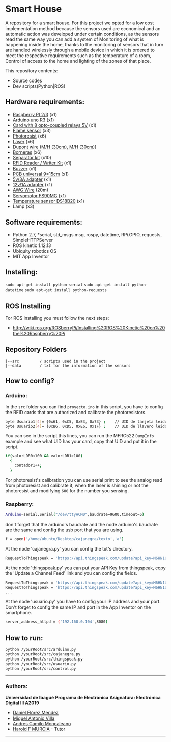 # Smart House
A repository for a smart house. For this project we opted for a low cost implementation method because the sensors used are economical and an automatic action was developed under certain conditions, as the sensors read the same way you can add a system of Monitoring of what is happening inside the home, thanks to the monitoring of sensors that in turn are handled wirelessly through a mobile device in which it is ordered to meet the respective requirements such as the temperature of a room, Control of access to the home and lighting of the zones of that place.

This repository contents:
 * Source codes
 * Dev scripts(Python|ROS)

## Hardware requirements:
- [Raspberry PI 2/3](didacticaselectronicas.com/index.php?option=com_virtuemart&view=productdetails&virtuemart_category_id=118&virtuemart_product_id=3675&Itemid=101) (x1)
- [Arduino uno R3](https://didacticaselectronicas.com/index.php/sistemas-de-desarrollo/arduino/arduino-2/arduino-uno-smd-rev-3-original-italiano-a000073-detail) (x1)
- [Card with 8 opto-coupled relays 5V](https://didacticaselectronicas.com/index.php?option=com_virtuemart&view=productdetails&virtuemart_category_id=542&virtuemart_product_id=1991&Itemid=101) (x1)
- [Flame sensor](www.fdfgdf) (x3) 
- [Photoresist](https://didacticaselectronicas.com/index.php/componentes-pasivos/fotorresistencias/fotorresistencia-ldr-5mm-fotoresistor-fotorresistor-ldr-sensor-de-luz-detail) (x6)
- [Laser](https://didacticaselectronicas.com/index.php/sensores/luz/laser-rojo-650nm-5mw-laser-650nm-5mw-detail) (x6)
- [Dupont wire (M/H (30cm), M/H (30cm))](https://didacticaselectronicas.com/index.php?option=com_virtuemart&view=productdetails&virtuemart_category_id=286&virtuemart_product_id=1850&Itemid=101)
- [Borneras](https://didacticaselectronicas.com/index.php?option=com_virtuemart&view=productdetails&virtuemart_category_id=60&virtuemart_product_id=5141&Itemid=101) (x6)
- [Separator kit](https://didacticaselectronicas.com/index.php?option=com_virtuemart&view=productdetails&virtuemart_category_id=341&virtuemart_product_id=1652&Itemid=101) (x10)
- [RFID Reader / Writer Kit](https://didacticaselectronicas.com/index.php?option=com_virtuemart&view=productdetails&virtuemart_category_id=151&virtuemart_product_id=2910&Itemid=101) (x1)
- [Buzzer](https://didacticaselectronicas.com/index.php?option=com_virtuemart&view=productdetails&virtuemart_category_id=409&virtuemart_product_id=3479&Itemid=101) (x1)
- [PCB universal 9*15cm](https://didacticaselectronicas.com/index.php?option=com_virtuemart&view=productdetails&virtuemart_category_id=505&virtuemart_product_id=1208&Itemid=101) (x1)
- [5v/3A adapter](https://didacticaselectronicas.com/index.php?option=com_virtuemart&view=productdetails&virtuemart_category_id=118&virtuemart_product_id=3675&Itemid=101) (x1)
- [12v/1A adapter](https://didacticaselectronicas.com/index.php?option=com_virtuemart&view=productdetails&virtuemart_category_id=118&virtuemart_product_id=6379&Itemid=101) (x1)
- [AWG Wire](https://didacticaselectronicas.com/index.php/cables/otros-cables/cable-awg12-rojo-flexible-siliconado-batería-dron-rc-cabflex-12awg-r-detail) (20m)
- [Servomotor FS90MG](https://didacticaselectronicas.com/index.php/robotica/ruedas-1/kit-rueda-y-servomotor-fs90r-kit-rueda-servo-rotación-continua-detail) (x1)
- [Temperature sensor DS18B20](https://didacticaselectronicas.com/index.php/sensores/temperatura/m%C3%B3dulo-sensor-de-temperatura-ds18b20-sen-18b20-eco-detail) (x1)
- Lamp (x3)

## Software requirements:
  - Python 2.7, *serial, std_msgs.msg, rospy, datetime, RPi.GPIO, requests, SimpleHTTPServer
  - ROS kinetic 1.12.13
  - Ubiquity robotics OS
  - MIT App Inventor
  
## Installing:

`sudo apt-get install python-serial`
`sudo apt-get install python-datetime`
`sudo apt-get install python-requests`

## ROS Installing
For ROS installing you must follow the next steps:
* http://wiki.ros.org/ROSberryPi/Installing%20ROS%20Kinetic%20on%20the%20Raspberry%20Pi

## Repository Folders
```
|--src         / scripts used in the project
|--data        / txt for the information of the sensors
```
## How to config?
### Arduino:
In the `src` folder you can find `proyecto.ino` in this script, you have to config the RFID cards that are authorized and calibrate the photoresistors.
```sh
byte Usuario1[4]= {0x61, 0xC5, 0xE3, 0x73} ;    // UID de tarjeta leido en programa 1
byte Usuario2[4]= {0xB6, 0xD5, 0xE6, 0x1F} ;    // UID de llavero leido en programa 1
```
You can see in the script this lines, you can run the MFRC522 `DumpInfo` example and see what UID has your card, copy that UID and put it in the script. 
```sh
if(valorLDR0<100 && valorLDR1>100)
  {
    contador1++;
  }
```
For photoresist's calibration you can use serial print to see the analog read from photoresist and calibrate it, when the laser is shining or not the photoresist and modifying `600` for the number you sensing.

### Raspberry:

```sh
Arduino=serial.Serial("/dev/ttyACM0",baudrate=9600,timeout=5) 
```
don't forget that the arduino's baudrate and the node arduino's baudrate are the same and config the usb port that you are using.
```sh
f = open('/home/ubuntu/Desktop/cajanegra/texto','a')
```
At the node 'cajanegra.py' you can config the txt's directory.
```sh
RequestToThingspeak = 'https://api.thingspeak.com/update?api_key=M6HN1UX596VL7KAC&field1=0'
```
At the node 'thingspeak.py' you can put your API Key from thingspeak, copy the 'Update a Channel Feed' link and you can config the fields.
```sh
RequestToThingspeak = 'https://api.thingspeak.com/update?api_key=M6HN1UX596VL7KAC&field1=0'
RequestToThingspeak = 'https://api.thingspeak.com/update?api_key=M6HN1UX596VL7KAC&field2=0'
...
```
At the node 'usuario.py' you have to config your IP address and your port. Don't forget to config the same IP and port in the App Inventor on the smartphone.
```sh
server_address_httpd = ('192.168.0.104',8080)
```
## How to run:
```sh
python /yourRoot/src/arduino.py
python /yourRoot/src/cajanegra.py
python /yourRoot/src/thingspeak.py
python /yourRoot/src/usuario.py
python /yourRoot/src/control.py
```
***
### Authors:
**Universidad de Ibagué**
**Programa de Electrónica**
**Asignatura: Electrónica Digital III A2019**

* [Daniel Flórez Mendez](mailto:2420152008@estudiantesunibague.edu.co)
* [Miguel Antonio Villa](mailto:2420131033@estudiantesunibague.edu.co)
* [Andres Camilo Moncaleano](mailto:2420161014@estudiantesunibague.edu.co)
* [Harold F MURCIA](www.haroldmurcia.com) - Tutor
***
